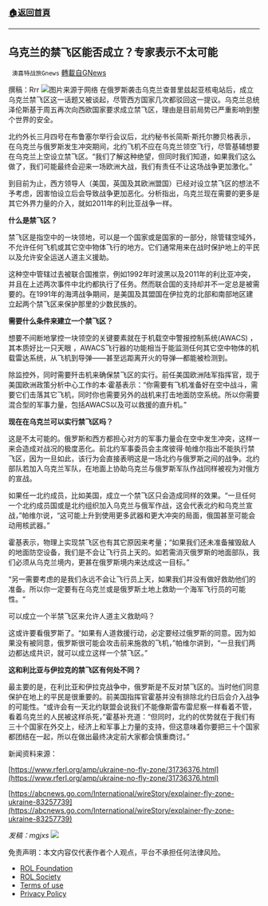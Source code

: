 ###  [:house:返回首頁](https://github.com/ourhimalayas/txt)
---


## 乌克兰的禁飞区能否成立？专家表示不太可能
` 澳喜特战旅Gnews` [轉載自GNews](https://gnews.org/zh-hans/2109843/)

撰稿：Rrr
![](https://assets.gnews.org/wp-content/uploads/2022/03/502.jpg)图片来源于网络
在俄罗斯袭击乌克兰查普里兹起亚核电站后，成立乌克兰禁飞区这一话题又被谈起，尽管西方国家几次都驳回这一提议。乌克兰总统泽伦斯基于周五再次向西欧国家要求成立禁飞区，理由是目前局势已严重影响到整个世界的安全。

北约外长三月四号在布鲁塞尔举行会议后，北约秘书长简斯·斯托尔滕贝格表示，在乌克兰与俄罗斯发生冲突期间，北约飞机不应在乌克兰领空飞行，尽管基辅想要在乌克兰上空设立禁飞区。“我们了解这种绝望，但同时我们知道，如果我们这么做了，我们可能最终会迎来一场欧洲大战，我们有责任不让这场战争更加激化。”

到目前为止，西方领导人（美国，英国及其欧洲盟国）已经对设立禁飞区的想法不予考虑，因害怕设立后会导致战争更加恶化。分析指出，乌克兰现在需要的更多是其它外界力量的介入，就如2011年的利比亚战争一样。

**什么是禁飞区？**

禁飞区是指空中的一块领地，可以是一个国家或是国家的一部分，除管辖空域外，不允许任何飞机或其它空中物体飞行的地方。它们通常用来在战时保护地上的平民以及允许安全运送人道主义援助。

这种空中管辖过去被联合国推崇，例如1992年时波黑以及2011年的利比亚冲突，并且在上述两次事件中北约都执行了任务。然而联合国的支持却并不一定总是被需要的。在1991年的海湾战争期间，是美国及其盟国在伊拉克的北部和南部地区建立起两个禁飞区来保护那里的少数民族的。

**需要什么条件来建立一个禁飞区？**

想要不间断地掌控一块领空的关键要素就在于机载空中警报控制系统(AWACS) ，其本质好比一只天眼 ，AWACS飞行器的功能相当于能监测任何其它空中物体的机载雷达系统，从飞机到导弹——甚至远距离开火的导弹—都能被检测到。

除监控外，同时需要歼击机来确保禁飞区的实行。前任美国欧洲陆军指挥官，现于美国欧洲政策分析中心工作的本·霍基表示：“你需要有飞机准备好在空中战斗，需要它们击落其它飞机，同时你也需要另外的战机来打击地面防空系统。所以你需要混合型的军事力量，包括AWACS以及可以救援的直升机。”

**现在在乌克兰可以实行禁飞区吗？**

这是不太可能的。俄罗斯和西方都担心对方的军事力量会在空中发生冲突，这样一来会造成对战况的极度恶化。前北约军事委员会主席彼得·帕维尔指出不能执行禁飞区，因为一旦如此，该行为会直接表明这是一场北约与俄罗斯之间的战争。北约部队若加入乌克兰军队，在地面上协助乌克兰与俄罗斯军队作战同样被视为对俄方的宣战。

如果任一北约成员，比如美国，成立一个禁飞区只会造成同样的效果。“一旦任何一个北约成员国或是北约组织加入乌克兰与俄军作战，这会代表北约和乌克兰宣战，”帕维尔说，“这可能上升到使用更多武器和更大冲突的局面，俄国甚至可能会动用核武器。”

霍基表示，物理上实现禁飞区也有其它原因来考量；“如果我们还未准备摧毁敌人的地面防空设备，我们是不会让飞行员上天的。如若需消灭俄罗斯的地面部队，我们必须从乌克兰境内，更甚在俄罗斯境内来达成这一目标。”

“另一需要考虑的是我们永远不会让飞行员上天，如果我们并没有做好救助他们的准备。所以你一定要有在乌克兰或是俄罗斯土地上救助一个海军飞行员的可能性。“

可以成立一个半禁飞区来允许人道主义救助吗？

这或许要看俄罗斯了。“如果有人道救援行动，必定要经过俄罗斯的同意。因为如果没有被同意，俄罗斯很可能会攻击前来施救的飞机，”帕维尔讲到，“一旦我们两边都达成共识，就可以成立这样一个禁飞区。”

**这和利比亚与伊拉克的禁飞区有何处不同？**

最主要的是，在利比亚和伊拉克战争中，俄罗斯是不反对禁飞区的。当时他们同意保护在地上的平民是很重要的。前美国指挥官霍基并没有排除北约日后会介入战争的可能性。“或许会有一天北约联盟会说我们不能像斯雷布雷尼察一样看着不管，看着乌克兰的人民被这样杀死，”霍基补充道：“但同时，北约的优势就在于我们有三十个国家在外交上，经济上和军事上力量的支持，但这意味着你要把三十个国家都团结在一起，所以在做出最终决定前大家都会慎重商讨。”

新闻资料来源：

[https://www.rferl.org/amp/ukraine-no-fly-zone/31736376.html](https://www.rferl.org/amp/ukraine-no-fly-zone/31736376.html)

[https://abcnews.go.com/International/wireStory/explainer-fly-zone-ukraine-83257739](https://abcnews.go.com/International/wireStory/explainer-fly-zone-ukraine-83257739)

*发稿：mgjxs*
![](https://assets.gnews.org/wp-content/uploads/2022/03/TUBIAO-X.jpg)
 

免责声明：本文内容仅代表作者个人观点，平台不承担任何法律风险。

- [ROL Foundation](https://rolfoundation.org/)
- [ROL Society](https://rolsociety.org/)
- [Terms of use](https://gnews.org/terms-of-use-3/)
- [Privacy Policy](https://gnews.org/privacy-policy/)
